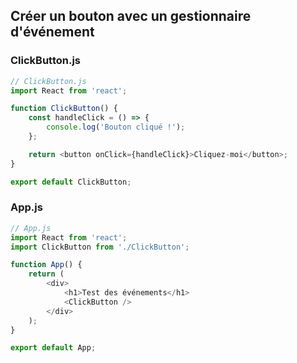 ## Créer un bouton avec un gestionnaire d'événement

### ClickButton.js
```javascript
// ClickButton.js
import React from 'react';

function ClickButton() {
    const handleClick = () => {
        console.log('Bouton cliqué !');
    };

    return <button onClick={handleClick}>Cliquez-moi</button>;
}

export default ClickButton;
```

### App.js
```javascript
// App.js
import React from 'react';
import ClickButton from './ClickButton';

function App() {
    return (
        <div>
            <h1>Test des événements</h1>
            <ClickButton />
        </div>
    );
}

export default App;
```